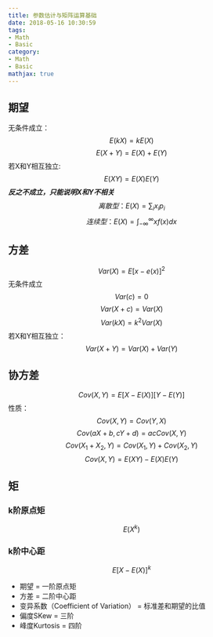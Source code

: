```yaml
---
title: 参数估计与矩阵运算基础
date: 2018-05-16 10:30:59
tags:
- Math
- Basic
category:
- Math
- Basic
mathjax: true
---
```


## 期望
无条件成立：
$$E(kX)=kE(X)$$
$$E(X+Y)=E(X)+E(Y)$$
若X和Y相互独立:
$$E(XY)=E(X)E(Y)$$
***反之不成立，只能说明X和Y不相关***
$$离散型：E(X)=\sum_ix_ip_i$$
$$连续型：E(X)=\int_{-\infty}^\infty xf(x)dx$$

## 方差
$$Var(X)=E{[x-e(x)]^2}$$
无条件成立
$$Var(c)=0$$
$$Var(X+c)=Var(X)$$
$$Var(kX)=k^2Var(X)$$
若X和Y相互独立：
$$Var(X+Y)=Var(X)+Var(Y)$$


## 协方差
$$Cov(X,Y)=E{[X-E(X)][Y-E(Y)]}$$
性质：
$$Cov(X,Y)=Cov(Y,X)$$
$$Cov(aX+b,cY+d)=acCov(X,Y)$$
$$Cov(X_1+X_2,Y)=Cov(X_1,Y)+Cov(X_2,Y)$$
$$Cov(X,Y)=E(XY)-E(X)E(Y)$$


## 矩
### k阶原点矩
$$E(X^k)$$

### k阶中心距
$$E{[X-E(X)]^k}$$

* 期望 = 一阶原点矩
* 方差 = 二阶中心距
* 变异系数（Coefficient of Variation） = 标准差和期望的比值
* 偏度SKew = 三阶
* 峰度Kurtosis = 四阶




